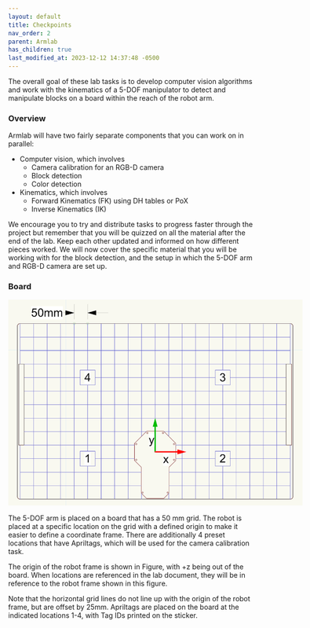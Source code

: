 ```yaml
---
layout: default
title: Checkpoints
nav_order: 2
parent: Armlab
has_children: true
last_modified_at: 2023-12-12 14:37:48 -0500
---
```


The overall goal of these lab tasks is to develop computer vision algorithms and work with the kinematics of a 5-DOF manipulator to detect and manipulate blocks on a board within the reach of the robot arm. 

### Overview
Armlab will have two fairly separate components that you can work on in parallel: 
- Computer vision, which involves
    - Camera calibration for an RGB-D camera
    - Block detection
    - Color detection
- Kinematics, which involves
    - Forward Kinematics (FK) using DH tables or PoX
    - Inverse Kinematics (IK)

We encourage you to try and distribute tasks to progress faster through the project but remember that you will be quizzed on all the material after the end of the lab. Keep each other updated and informed on how different pieces worked. 
We will now cover the specific material that you will be working with for the block detection, and the setup in which the 5-DOF arm and RGB-D camera are set up.

### Board

<a class="image-link" href="/assets/images/armlab/checkpoints/board.png">
<img src="/assets/images/armlab/checkpoints/board.png" alt="" style="max-width:600px;"/>
</a>

The 5-DOF arm is placed on a board that has a 50 mm grid. The robot is placed at a specific location on the grid with a defined origin to make it easier to define a coordinate frame. There are additionally 4 preset locations that have Apriltags, which will be used for the camera calibration task.

The origin of the robot frame is shown in Figure, with +z being out of the board. When locations are referenced in the lab document, they will be in reference to the robot frame shown in this figure. 

Note that the horizontal grid lines do not line up with the origin of the robot frame, but are offset by 25mm. Apriltags are placed on the board at the indicated locations 1-4, with Tag IDs printed on the sticker.  
